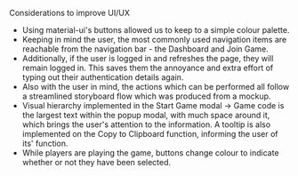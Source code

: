 Considerations to improve UI/UX 
- Using material-ui's buttons allowed us to keep to a simple colour palette.
- Keeping in mind the user, the most commonly used navigation items are reachable from the navigation bar - the Dashboard and Join Game.
- Additionally, if the user is logged in and refreshes the page, they will remain logged in. This saves them the annoyance and extra effort of typing out their authentication details again.
- Also with the user in mind, the actions which can be performed all follow a streamlined storyboard flow which was produced from a mockup.
- Visual hierarchy implemented in the Start Game modal -> Game code is the largest text within the popup modal, with much space around it, which brings the user's attention to the information. A tooltip is also implemented on the Copy to Clipboard function, informing the user of its' function.
- While players are playing the game, buttons change colour to indicate whether or not they have been selected.